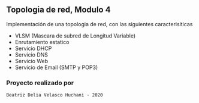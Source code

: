 
## Topologia de red, Modulo 4

Implementación de una topologia de red, con las siguientes caracterisiticas

* VLSM (Mascara de subred de Longitud Variable)
* Enrutamiento estatico
* Servicio DHCP
* Servicio DNS
* Servicio Web
* Servicio de Email (SMTP y POP3)

### Proyecto realizado por

```
Beatriz Delia Velasco Huchani - 2020
```